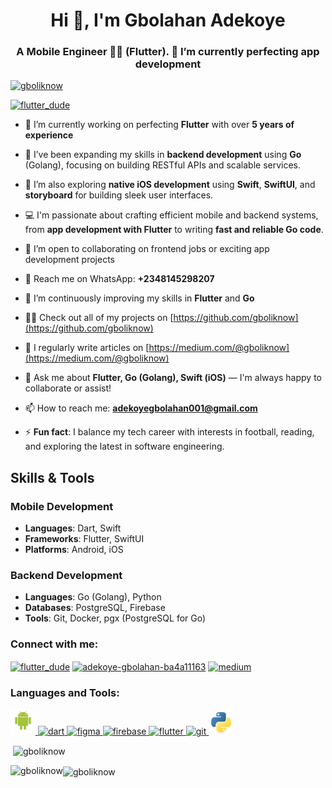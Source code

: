 <h1 align="center">Hi 👋, I'm Gbolahan Adekoye</h1>
<h3 align="center">A Mobile Engineer 👷‍♂️ (Flutter). 👀 I’m currently perfecting app development</h3>

<p align="left"> <a href="https://github.com/ryo-ma/github-profile-trophy"><img src="https://github-profile-trophy.vercel.app/?username=gboliknow" alt="gboliknow" /></a> </p>

<p align="left"> <a href="https://twitter.com/flutter_dude" target="blank"><img src="https://img.shields.io/twitter/follow/flutter_dude?logo=twitter&style=for-the-badge" alt="flutter_dude" /></a> </p>

- 🔭 I’m currently working on perfecting **Flutter** with over **5 years of experience**
- 🌱 I’ve been expanding my skills in **backend development** using **Go** (Golang), focusing on building RESTful APIs and scalable services.
- 👀 I’m also exploring **native iOS development** using **Swift**, **SwiftUI**, and **storyboard** for building sleek user interfaces.
- 💻 I'm passionate about crafting efficient mobile and backend systems, from **app development with Flutter** to writing **fast and reliable Go code**.
- 💞️ I’m open to collaborating on frontend jobs or exciting app development projects
- 📱 Reach me on WhatsApp: **+2348145298207**
- 🌱 I’m continuously improving my skills in **Flutter** and **Go**

- 👨‍💻 Check out all of my projects on [https://github.com/gboliknow](https://github.com/gboliknow)
- 📝 I regularly write articles on [https://medium.com/@gboliknow](https://medium.com/@gboliknow)
- 💬 Ask me about **Flutter, Go (Golang), Swift (iOS)** — I'm always happy to collaborate or assist!
- 📫 How to reach me: **adekoyegbolahan001@gmail.com**
- ⚡ **Fun fact**: I balance my tech career with interests in football, reading, and exploring the latest in software engineering.

## Skills & Tools

### Mobile Development
- **Languages**: Dart, Swift
- **Frameworks**: Flutter, SwiftUI
- **Platforms**: Android, iOS

### Backend Development
- **Languages**: Go (Golang), Python
- **Databases**: PostgreSQL, Firebase
- **Tools**: Git, Docker, pgx (PostgreSQL for Go)

<h3 align="left">Connect with me:</h3>
<p align="left">
<a href="https://twitter.com/flutter_dude" target="blank"><img align="center" src="https://raw.githubusercontent.com/rahuldkjain/github-profile-readme-generator/master/src/images/icons/Social/twitter.svg" alt="flutter_dude" height="30" width="40" /></a>
<a href="https://linkedin.com/in/adekoye-gbolahan-ba4a11163" target="blank"><img align="center" src="https://raw.githubusercontent.com/rahuldkjain/github-profile-readme-generator/master/src/images/icons/Social/linked-in-alt.svg" alt="adekoye-gbolahan-ba4a11163" height="30" width="40" /></a>
<a href="https://www.medium.com/gboliknow" target="blank"><img align="center" src="https://raw.githubusercontent.com/rahuldkjain/github-profile-readme-generator/master/src/images/icons/Social/medium.svg" alt="medium" height="30" width="40"/></a>
</p>

<h3 align="left">Languages and Tools:</h3>
<p align="left">
<a href="https://developer.android.com" target="_blank"> <img src="https://raw.githubusercontent.com/devicons/devicon/master/icons/android/android-original-wordmark.svg" alt="android" width="40" height="40"/> </a>
<a href="https://dart.dev" target="_blank"> <img src="https://www.vectorlogo.zone/logos/dartlang/dartlang-icon.svg" alt="dart" width="40" height="40"/> </a>
<a href="https://www.figma.com/" target="_blank"> <img src="https://www.vectorlogo.zone/logos/figma/figma-icon.svg" alt="figma" width="40" height="40"/> </a>
<a href="https://firebase.google.com/" target="_blank"> <img src="https://www.vectorlogo.zone/logos/firebase/firebase-icon.svg" alt="firebase" width="40" height="40"/> </a>
<a href="https://flutter.dev" target="_blank"> <img src="https://www.vectorlogo.zone/logos/flutterio/flutterio-icon.svg" alt="flutter" width="40" height="40"/> </a>
<a href="https://git-scm.com/" target="_blank"> <img src="https://www.vectorlogo.zone/logos/git-scm/git-scm-icon.svg" alt="git" width="40" height="40"/> </a>
<a href="https://www.python.org" target="_blank"> <img src="https://raw.githubusercontent.com/devicons/devicon/master/icons/python/python-original.svg" alt="python" width="40" height="40"/> </a>
</p>

<p>&nbsp;<img align="center" src="https://github-readme-stats.vercel.app/api?username=gboliknow&show_icons=true&locale=en" alt="gboliknow" /></p>
<p><img align="left" src="https://github-readme-stats.vercel.app/api/top-langs?username=gboliknow&show_icons=true&locale=en&layout=compact" alt="gboliknow" /></p>
<p><img align="center" src="https://github-readme-streak-stats.herokuapp.com/?user=gboliknow&" alt="gboliknow" /></p>

